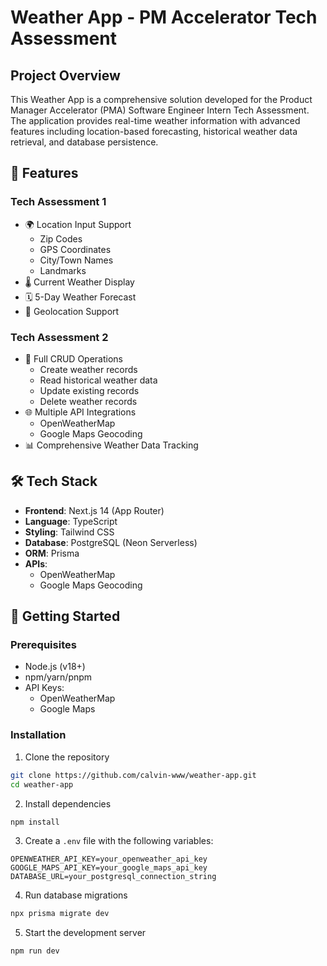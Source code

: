 # Weather App - PM Accelerator Tech Assessment

## Project Overview
This Weather App is a comprehensive solution developed for the Product Manager Accelerator (PMA) Software Engineer Intern Tech Assessment. The application provides real-time weather information with advanced features including location-based forecasting, historical weather data retrieval, and database persistence.

## 🌟 Features

### Tech Assessment 1
- 🌍 Location Input Support
  - Zip Codes
  - GPS Coordinates
  - City/Town Names
  - Landmarks
- 🌡️ Current Weather Display
- 🗓️ 5-Day Weather Forecast
- 📍 Geolocation Support

### Tech Assessment 2
- 💾 Full CRUD Operations
  - Create weather records
  - Read historical weather data
  - Update existing records
  - Delete weather records
- 🌐 Multiple API Integrations
  - OpenWeatherMap
  - Google Maps Geocoding
- 📊 Comprehensive Weather Data Tracking

## 🛠 Tech Stack
- **Frontend**: Next.js 14 (App Router)
- **Language**: TypeScript
- **Styling**: Tailwind CSS
- **Database**: PostgreSQL (Neon Serverless)
- **ORM**: Prisma
- **APIs**:
  - OpenWeatherMap
  - Google Maps Geocoding

## 🚀 Getting Started

### Prerequisites
- Node.js (v18+)
- npm/yarn/pnpm
- API Keys:
  - OpenWeatherMap
  - Google Maps

### Installation
1. Clone the repository
```bash
git clone https://github.com/calvin-www/weather-app.git
cd weather-app
```

2. Install dependencies
```bash
npm install
```

3. Create a `.env` file with the following variables:
```
OPENWEATHER_API_KEY=your_openweather_api_key
GOOGLE_MAPS_API_KEY=your_google_maps_api_key
DATABASE_URL=your_postgresql_connection_string
```

4. Run database migrations
```bash
npx prisma migrate dev
```

5. Start the development server
```bash
npm run dev
```

